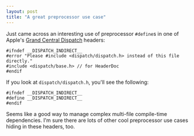 ```yaml
---
layout: post
title: "A great preprocessor use case"
---
```


Just came across an interesting use of preprocessor `#define`s in one of Apple's [Grand Central Dispatch](http://en.wikipedia.org/wiki/Grand_Central_Dispatch) headers:

	#ifndef __DISPATCH_INDIRECT__
	#error "Please #include <dispatch/dispatch.h> instead of this file directly."
	#include <dispatch/base.h> // for HeaderDoc
	#endif

If you look at `dispatch/dispatch.h`, you'll see the following:

	#ifndef __DISPATCH_INDIRECT__
	#define __DISPATCH_INDIRECT__
	#endif

Seems like a good way to manage complex multi-file compile-time dependencies. I'm sure there are lots of other cool preprocessor use cases hiding in these headers, too.
